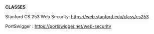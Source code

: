 

**CLASSES**

Stanford CS 253 Web Security: https://web.stanford.edu/class/cs253

PortSwigger : https://portswigger.net/web-security

